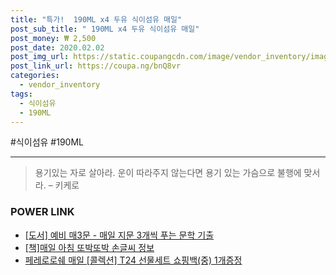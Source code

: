 ```yaml
--- 
title: "특가!  190ML x4 두유 식이섬유 매일" 
post_sub_title: " 190ML x4 두유 식이섬유 매일" 
post_money: ₩ 2,500 
post_date: 2020.02.02 
post_img_url: https://static.coupangcdn.com/image/vendor_inventory/images/2018/08/14/10/5/62957067-8e87-4243-9e2d-2019e78131b1.jpg 
post_link_url: https://coupa.ng/bnQ8vr 
categories: 
  - vendor_inventory 
tags: 
  - 식이섬유 
  - 190ML 
--- 
```

  #식이섬유 #190ML 
<hr> 

> 용기있는 자로 살아라. 운이 따라주지 않는다면 용기 있는 가슴으로 불행에 맞서라. – 키케로 


### POWER LINK

* <a href="https://blog.naver.com/fasyy4321/221780525717" target="_blank">[도서] 예비 매3문 - 매일 지문 3개씩 푸는 문학 기출</a>
* <a href="https://blog.naver.com/fasyy4321/221760672535" target="_blank">[책]매일 아침 또박또박 손글씨 정보</a>
* <a href="https://blog.naver.com/fasyy4321/221787969379" target="_blank">페레로로쉐 매일 [콜렉션] T24 선물세트 쇼핑백(중) 1개증정</a>
